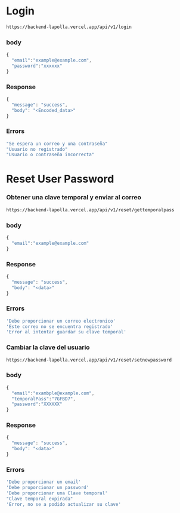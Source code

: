 # Login
```bash
https://backend-lapolla.vercel.app/api/v1/login
```
### body
```js
{
  "email":"example@example.com",
  "password":"xxxxxx"
}
```
### Response
```js
{
  "message": "success",
  "body": "<Encoded_data>"
}
```

### Errors
```js
"Se espera un correo y una contraseña"
"Usuario no registrado" 
"Usuario o contraseña incorrecta"
```

# Reset User Password

### Obtener una clave temporal y enviar al correo
```bash
https://backend-lapolla.vercel.app/api/v1/reset/gettemporalpass
```
### body
```js
{
  "email":"example@example.com"
}
```
### Response
```js
{
  "message": "success",
  "body": "<data>"
}
```

### Errors
```js
'Debe proporcionar un correo electronico'
'Este correo no se encuentra registrado'
'Error al intentar guardar su clave temporal'
```

### Cambiar la clave del usuario
```bash
https://backend-lapolla.vercel.app/api/v1/reset/setnewpassword
```
### body
```js
{
  "email":"exambple@example.com",
  "temporalPass":"7GFBD7",
  "password":"XXXXXX"
}
```
### Response
```js
{
  "message": "success",
  "body": "<data>"
}
```

### Errors
```js
'Debe proporcionar un email'
'Debe proporcionar un password'
'Debe proporcionar una Clave temporal'
"Clave temporal expirada"
'Error, no se a podido actualizar su clave'
```


